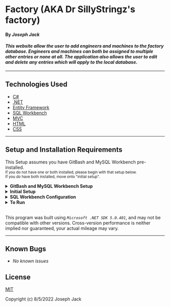 # Factory (AKA Dr SillyStringz's factory)

#### By _**Joseph Jack**_  

#### _This website allow the user to add engineers and machines to the factory database. Engineers and machines can both be assigned to multiple other entries or none at all. The application also allows the user to edit and delete any entries which will apply to the local database._

---


## Technologies Used

* [C#](https://en.wikipedia.org/wiki/C_Sharp_(programming_language))
* [.NET](https://dotnet.microsoft.com/en-us/)
* [Entity Framework](https://docs.microsoft.com/en-us/ef/)
* [SQL Workbench](https://www.mysql.com/products/workbench/)
* [MVC](https://developer.mozilla.org/en-US/docs/Glossary/MVC)
* [HTML](https://en.wikipedia.org/wiki/HTML)
* [CSS](https://www.w3schools.com/css/)


---
## Setup and Installation Requirements
This Setup assumes you have GitBash and MySQL Workbench pre-installed. 
<br><small>If you do not have one or both installed, please begin with that setup below. 
<br>If you _do_ have both installed, move onto "initial setup".</small>

<details>
<summary><strong>GitBash and MySQL Workbench Setup</strong></summary>
<ol>
<li>https://git-scm.com/download/  
<li>Download Git and follow the setup wizard. 
<li>https://dev.mysql.com/downloads/workbench/     
<li>Download MySQL Workbench
<li>Follow the setup wizard & create a localhost server on port 3306.
<li>Keep track of your username and password, this will be used in the connection steps of "**SQL Workbench Configuration**"  
</details>
<details>
<summary><strong>Initial Setup</strong></summary>
<ol>
<li>Copy the git repository url: https://github.com/Josephwjack/Factory.Solution
<li>Open a terminal and navigate to your Desktop with <strong>cd</strong> command
<li>Run,   
<strong>$ git clone https://github.com/Josephwjack/Factory.Solution</strong>
<li>In the terminal, navigate into the root directory of the cloned project folder "Factory.Solution".
<li>Navigate to the projects root directory, "Factory".
<li>Move onto "SQL Workbench Configuration" instructions below to build the necessary database.
<br>
</details>

<details>
<summary><strong>SQL Workbench Configuration</strong></summary>
<ol>
<li>Create an appsetting.json file in the "Factory" directory  
   <pre>Factory.Solution
   └── Factory
    └── appsetting.json</pre>
<li> Insert the following code: <br>

<pre>{
  "ConnectionStrings": {
    "DefaultConnection": "Server=localhost;Port=3306;database=factory;uid=[YOUR-USERNAME-HERE];pwd=[YOUR-PASSWORD-HERE];"
  }
}</pre>
<small>*Note: you must include your password in the code block section labeled "YOUR-PASSWORD-HERE".</small><br>
<small>**Note: you must include your username in the code block section labeled "YOUR-USERNAME-HERE".</small><br>
<small>***Note: if you plan to push this cloned project to a public-facing repository, remember to add the appsettings.json file to your .gitignore before doing so.</small>

<li>In root directory of project folder "Factory", run  
<strong>$ dotnet ef migrations add restoreDatabase</strong>
<li>Then run <strong>$ dotnet ef database update</strong>

<ol> 
  <li>Open SQL Workbench.
  <li>Navigate to "factory" schema.
  <li>Click the drop down, select "Tables" drop down.
  <li>Verify the tables, you should see <strong>restaurants</strong>, <strong>recipes</strong>, <strong>ingredients</strong>, <strong>reciperestaurant</strong>, & <strong>ingredientrecipe</strong>.
  
</details>

<details>
<summary><strong>To Run</strong></summary>
Navigate to:  
   <pre>Factory.Solution
   └── <strong>Factory</strong></pre>

Run ```$ dotnet restore``` in the terminal.<br>
Run ```$ dotnet run``` in the terminal.
</details>
<br>

This program was built using *`Microsoft .NET SDK 5.0.401`*, and may not be compatible with other versions. Cross-version performance is neither implied nor guaranteed, your actual mileage may vary.

---
## Known Bugs

* _No known issues_

## License

[MIT](https://opensource.org/licenses/MIT)

Copyright (c) 8/5/2022 Joseph Jack
